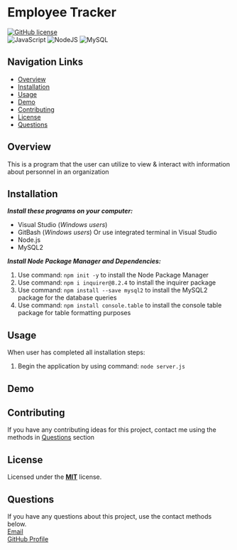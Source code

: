 # Employee Tracker
[![GitHub license](https://img.shields.io/badge/License-MIT-orange.svg)](https://opensource.org/licenses/MIT)<br>
![JavaScript](https://img.shields.io/badge/javascript-%23323330.svg?style=for-the-badge&logo=javascript&logoColor=%23F7DF1E)
![NodeJS](https://img.shields.io/badge/node.js-6DA55F?style=for-the-badge&logo=node.js&logoColor=white)
![MySQL](https://img.shields.io/badge/mysql-%2300f.svg?style=for-the-badge&logo=mysql&logoColor=white)

## Navigation Links
+ [Overview](#overview)
+ [Installation](#installation)
+ [Usage](#usage)
+ [Demo](#demo)
+ [Contributing](#contributing)
+ [License](#license)
+ [Questions](#questions)

## Overview
This is a program that the user can utilize to view & interact with information about personnel in an organization

## Installation
***Install these programs on your computer:***
+ Visual Studio (*Windows users*)<br>
+ GitBash (*Windows users*) Or use integrated terminal in Visual Studio<br> 
+ Node.js<br>
+ MySQL2<br>

***Install Node Package Manager and Dependencies:***<br>
1. Use command: `npm init -y` to install the Node Package Manager<br> 
2. Use command: `npm i inquirer@8.2.4` to install the inquirer package<br>
3. Use command: `npm install --save mysql2` to install the MySQL2 package for the database queries<br>
3. Use command: `npm install console.table` to install the console table package for table formatting purposes<br>

## Usage
When user has completed all installation steps:<br> 
1. Begin the application by using command: `node server.js`<br> 

## Demo

## Contributing
If you have any contributing ideas for this project, contact me using the methods in [Questions](#questions) section

## License
Licensed under the <a href="https://github.com/techmack92/code-quiz/main/LICENSE"> **MIT**</a> license.

## Questions
If you have any questions about this project, use the contact methods below.<br>
[Email](mailto:mldixon9750@gmail.com)<br>
[GitHub Profile](https://github.com/techmack92) 
